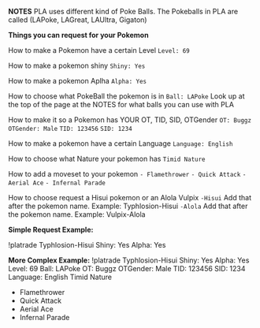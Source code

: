 **NOTES**
PLA uses different kind of Poke Balls.
The Pokeballs in PLA are called (LAPoke, LAGreat, LAUltra, Gigaton)

**Things you can request for your Pokemon**

How to make a Pokemon have a certain Level
`Level: 69`

How to make a pokemon shiny 
`Shiny: Yes`

How to make a pokemon Aplha
`Alpha: Yes`

How to choose what PokeBall the pokemon is in
`Ball: LAPoke` Look up at the top of the page at the NOTES for what balls you can use with PLA

How to make it so a Pokemon has YOUR OT, TID, SID, OTGender
`OT: Buggz`
`OTGender: Male`
`TID: 123456`
`SID: 1234`

How to make a pokemon have a certain Language
`Language: English`

How to choose what Nature your pokemon has
`Timid Nature`

How to add a moveset to your pokemon
`- Flamethrower`
`- Quick Attack`
`- Aerial Ace`
`- Infernal Parade`

How to choose request a Hisui pokemon or an Alola Vulpix 
`-Hisui` Add that after the pokemon name. Example: Typhlosion-Hisui
`-Alola` Add that after the pokemon name. Example: Vulpix-Alola

**Simple Request Example:**

!platrade Typhlosion-Hisui
Shiny: Yes
Alpha: Yes

**More Complex Example:**
!platrade Typhlosion-Hisui
Shiny: Yes
Alpha: Yes
Level: 69
Ball: LAPoke
OT: Buggz
OTGender: Male
TID: 123456
SID: 1234
Language: English
Timid Nature
- Flamethrower 
- Quick Attack 
- Aerial Ace
- Infernal Parade
